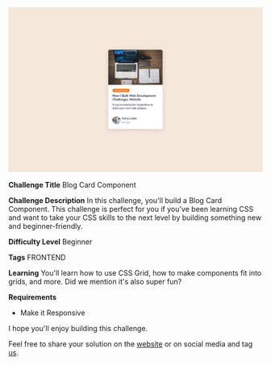 ![Blog Card Component](./design/desktop.png)

**Challenge Title**
Blog Card Component

**Challenge Description**
In this challenge, you'll build a Blog Card Component. This challenge is perfect for you if you've been learning CSS and want to take your CSS skills to the next level by building something new and beginner-friendly.

**Difficulty Level**
Beginner

**Tags**
FRONTEND

**Learning**
You'll learn how to use CSS Grid, how to make components fit into grids, and more. Did we mention it's also super fun?

**Requirements**

- Make it Responsive

I hope you'll enjoy building this challenge.

Feel free to share your solution on the [website](https://frontendpro.dev) or on social media and tag [us](https://twitter.com/codingspace30).
